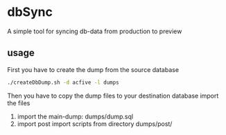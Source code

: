 # dbSync
A simple tool for syncing db-data from production to preview

## usage
First you have to create the dump from the source database
```bash
./createDbDump.sh -d acfive -l dumps
```


Then you have to copy the dump files to your destination database import the files
<ol start="1">
  <li>import the main-dump: dumps/dump.sql</li>
  <li>import post import scripts from directory dumps/post/</li>
</ol>
